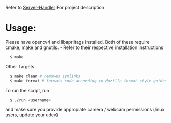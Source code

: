 Refer to [Server-Handler](https://github.com/Three-Headed-Lizards/Server-Handler) For project description

# Usage:

Please have opencv4 and libapriltags installed.
Both of these require cmake, make and gnutils. - Refer to their respective installation instructions


```bash
  $ make
```

Other Targets

```bash
  $ make clean # removes symlinks
  $ make format # formats code according to Mozilla format style guides
```



To run the script, run
``` bash
  $ ./run <username>
```

and make sure you provide appropiate camera / webcam permissions (linux users, update your udev)
